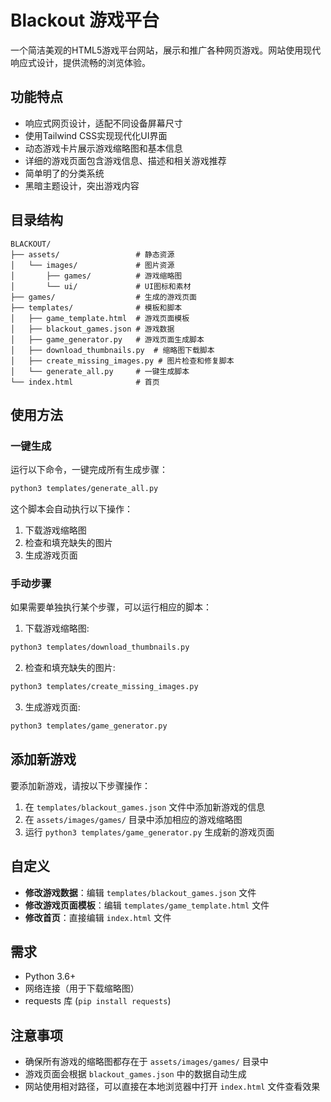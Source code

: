 # Blackout 游戏平台

一个简洁美观的HTML5游戏平台网站，展示和推广各种网页游戏。网站使用现代响应式设计，提供流畅的浏览体验。

## 功能特点

- 响应式网页设计，适配不同设备屏幕尺寸
- 使用Tailwind CSS实现现代化UI界面
- 动态游戏卡片展示游戏缩略图和基本信息
- 详细的游戏页面包含游戏信息、描述和相关游戏推荐
- 简单明了的分类系统
- 黑暗主题设计，突出游戏内容

## 目录结构

```
BLACKOUT/
├── assets/                 # 静态资源
│   └── images/             # 图片资源
│       ├── games/          # 游戏缩略图
│       └── ui/             # UI图标和素材
├── games/                  # 生成的游戏页面
├── templates/              # 模板和脚本
│   ├── game_template.html  # 游戏页面模板
│   ├── blackout_games.json # 游戏数据
│   ├── game_generator.py   # 游戏页面生成脚本
│   ├── download_thumbnails.py  # 缩略图下载脚本
│   ├── create_missing_images.py # 图片检查和修复脚本 
│   └── generate_all.py     # 一键生成脚本
└── index.html              # 首页
```

## 使用方法

### 一键生成

运行以下命令，一键完成所有生成步骤：

```bash
python3 templates/generate_all.py
```

这个脚本会自动执行以下操作：
1. 下载游戏缩略图
2. 检查和填充缺失的图片
3. 生成游戏页面

### 手动步骤

如果需要单独执行某个步骤，可以运行相应的脚本：

1. 下载游戏缩略图:
```bash
python3 templates/download_thumbnails.py
```

2. 检查和填充缺失的图片:
```bash
python3 templates/create_missing_images.py
```

3. 生成游戏页面:
```bash
python3 templates/game_generator.py
```

## 添加新游戏

要添加新游戏，请按以下步骤操作：

1. 在 `templates/blackout_games.json` 文件中添加新游戏的信息
2. 在 `assets/images/games/` 目录中添加相应的游戏缩略图
3. 运行 `python3 templates/game_generator.py` 生成新的游戏页面

## 自定义

- **修改游戏数据**：编辑 `templates/blackout_games.json` 文件
- **修改游戏页面模板**：编辑 `templates/game_template.html` 文件
- **修改首页**：直接编辑 `index.html` 文件

## 需求

- Python 3.6+
- 网络连接（用于下载缩略图）
- requests 库 (`pip install requests`)

## 注意事项

- 确保所有游戏的缩略图都存在于 `assets/images/games/` 目录中
- 游戏页面会根据 `blackout_games.json` 中的数据自动生成
- 网站使用相对路径，可以直接在本地浏览器中打开 `index.html` 文件查看效果

